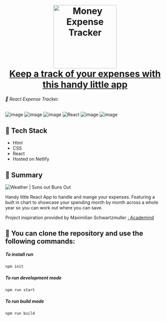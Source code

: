 <h1 align="center">
  <br>
  <a href="#" target="__blank"><img src="#" alt="Money Expense Tracker" width="200"></a>
  <br>
  <a href="#" target="__blank">Keep a track of your expenses with this handy little app</a>
  <br>
</h1>

###### 🚀 React Expense Tracker.

![image](https://img.shields.io/badge/HTML5-E34F26?style=for-the-badge&logo=html5&logoColor=white)
![image](https://img.shields.io/badge/CSS3-1572B6?style=for-the-badge&logo=css3&logoColor=white)
![image](https://img.shields.io/badge/JavaScript-F7DF1E?style=for-the-badge&logo=javascript&logoColor=black)
![React](https://img.shields.io/badge/react-%2320232a.svg?style=for-the-badge&logo=react&logoColor=%2361DAFB)
![image](https://img.shields.io/badge/Git-F05032?style=for-the-badge&logo=git&logoColor=white)
![image](https://img.shields.io/badge/Netlify-00C7B7?style=for-the-badge&logo=netlify&logoColor=white)

## 🏓 Tech Stack

- Html
- CSS
- React
- Hosted on Netlify

## 🥎 Summary

<img align='center' src="/dist/img/readme1.png" alt="Weather | Suns out Buns Out">

Handy little React App to handle and mange your expenses. Featuring a built in chart to showcase your spending month by month across a whole year so you can work out where you can save.

Project inspiration provided by Maximilian Schwartzmuller <a href="https://academind.com">: Academind</a>

## 🚀 You can clone the repository and use the following commands:

##### To install run

```shell
npm init
```

##### To run development mode

```shell
npm run start
```

##### To run build mode

```shell
npm run build
```
